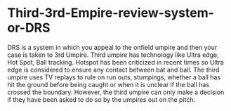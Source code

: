 # Third-3rd-Empire-review-system-or-DRS


DRS is a system in which you appeal to the onfield umpire and then your case is taken to 3rd Umpire. Third umpire has technology like Ultra edge, Hot Spot, Ball tracking. Hotspot has been criticized in recent times so Ultra edge is considered to ensure any contact between bat and ball.
The third umpire uses TV replays to rule on run outs, stumpings, whether a ball has hit the ground before being caught or when it is unclear if the ball has crossed the boundary. However, the third umpire can only make a decision if they have been asked to do so by the umpires out on the pitch.
